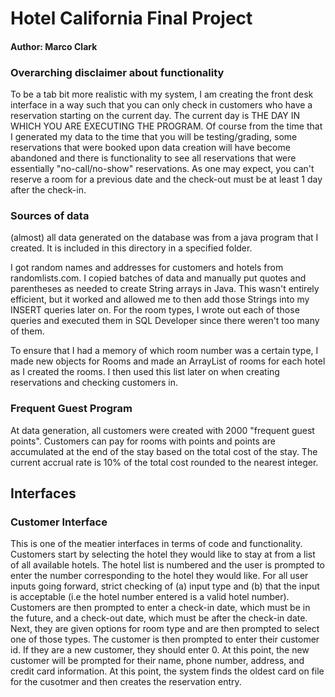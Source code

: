 # Hotel California Final Project
#### Author: Marco Clark

### Overarching disclaimer about functionality
To be a tab bit more realistic with my system, I am creating the front desk interface in a way such that you can only check in customers who have a reservation starting on the current day. The current day is THE DAY IN WHICH YOU ARE EXECUTING THE PROGRAM. Of course from the time that I generated my data to the time that you will be testing/grading, some reservations that were booked upon data creation will have become abandoned and there is functionality to see all reservations that were essentially "no-call/no-show" reservations. As one may expect, you can't reserve a room for a previous date and the check-out must be at least 1 day after the check-in. 

### Sources of data
(almost) all data generated on the database was from a java program that I created. It is included in this directory in a specified folder. 

I got random names and addresses for customers and hotels from randomlists.com. I copied batches of data and manually put quotes and parentheses as needed to create String arrays in Java. This wasn't entirely efficient, but it worked and allowed me to then add those Strings into my INSERT queries later on. For the room types, I wrote out each of those queries and executed them in SQL Developer since there weren't too many of them. 

To ensure that I had a memory of which room number was a certain type, I made new objects for Rooms and made an ArrayList of rooms for each hotel as I created the rooms. I then used this list later on when creating reservations and checking customers in.

### Frequent Guest Program
At data generation, all customers were created with 2000 "frequent guest points". Customers can pay for rooms with points and points are accumulated at the end of the stay based on the total cost of the stay. The current accrual rate is 10% of the total cost rounded to the nearest integer. 

## Interfaces

### Customer Interface
This is one of the meatier interfaces in terms of code and functionality. Customers start by selecting the hotel they would like to stay at from a list of all available hotels. The hotel list is numbered and the user is prompted to enter the number corresponding to the hotel they would like. For all user inputs going forward, strict checking of (a) input type and (b) that the input is acceptable (i.e the hotel number entered is a valid hotel number). Customers are then prompted to enter a check-in date, which must be in the future, and a check-out date, which must be after the check-in date. Next, they are given options for room type and are then prompted to select one of those types. The customer is then prompted to enter their customer id. If they are a new customer, they should enter 0. At this point, the new customer will be prompted for their name, phone number, address, and credit card information. At this point, the system finds the oldest card on file for the cusotmer and then creates the reservation entry. 